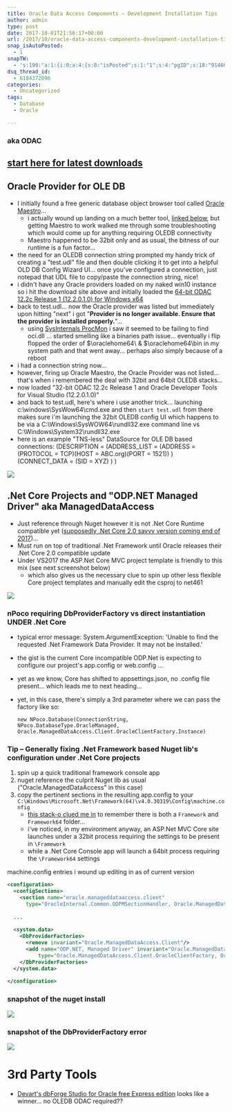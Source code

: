```yaml
---
title: Oracle Data Access Components – Development Installation Tips
author: admin
type: post
date: 2017-10-01T21:56:17+00:00
url: /2017/10/oracle-data-access-components-development-installation-tips.html
snap_isAutoPosted:
  - 1
snapTW:
  - 's:190:"a:1:{i:0;a:4:{s:8:"isPosted";s:1:"1";s:4:"pgID";s:18:"914609943017177088";s:7:"postURL";s:53:"https://twitter.com/BeejSEA/status/914609943017177088";s:5:"pDate";s:19:"2017-10-01 21:56:19";}}";'
dsq_thread_id:
  - 6184372096
categories:
  - Uncategorized
tags:
  - Database
  - Oracle

---
```

### aka ODAC

## [start here for latest downloads][1]

## Oracle Provider for OLE DB

  * I initially found a free generic database object browser tool called [Oracle Maestro][2]... 
      * i actually wound up landing on a much better tool, [linked below][3], but getting Maestro to work walked me through some troubleshooting which would come up for anything requiring OLEDB connectivity
      * Maestro happened to be 32bit only and as usual, the bitness of our runtime is a fun factor...
  * the need for an OLEDB connection string prompted my handy trick of creating a "test.udl" file and then double clicking it to get into a helpful OLD DB Config Wizard UI... once you've configured a connection, just notepad that UDL file to copy/paste the connection string, nice!
  * i didn't have any Oracle providers loaded on my naked win10 instance so i hit the download site above and initially loaded the [64-bit ODAC 12.2c Release 1 (12.2.0.1.0) for Windows x64][4]
  * back to test.udl... now the Oracle provider was listed but immediately upon hitting "next" i got "**Provider is no longer available. Ensure that the provider is installed properly.**"... 
      * using [SysInternals ProcMon][5] i saw it seemed to be failing to find oci.dll ... started smelling like a binaries path issue... eventually i flip flopped the order of $\oraclehome64\ & $\oraclehome64\bin in my system path and that went away... perhaps also simply because of a reboot
  * i had a connection string now...
  * however, firing up Oracle Maestro, the Oracle Provider was not listed... that's when i remembered the deal with 32bit and 64bit OLEDB stacks...
  * now loaded "32-bit ODAC 12.2c Release 1 and Oracle Developer Tools for Visual Studio (12.2.0.1.0)"
  * and back to test.udl, here's where i use another trick... launching c:\windows\SysWow64\cmd.exe and then `start test.udl` from there makes sure i'm launching the 32bit OLEDB config UI which happens to be via a C:\Windows\SysWOW64\rundll32.exe command line vs C:\Windows\System32\rundll32.exe
  * here is an example "TNS-less" DataSource for OLE DB based connections: (DESCRIPTION = (ADDRESS\_LIST = (ADDRESS = (PROTOCOL = TCP)(HOST = ABC.org)(PORT = 1521)) ) (CONNECT\_DATA = (SID = XYZ) ) )

![][6]

## .Net Core Projects and "ODP.NET Managed Driver" aka ManagedDataAccess

  * Just reference through Nuget <span class="hl">however it is not .Net Core Runtime compatible yet</span> ([supposedly .Net Core 2.0 savvy version coming end of 2017][7])... 
  * Must run on top of traditional .Net Framework until Oracle releases their .Net Core 2.0 compatible update 
  * Under VS2017 the ASP.Net Core MVC project template is friendly to this mix (see next screenshot below) 
      * which also gives us the necessary clue to spin up other less flexible Core project templates and manually edit the csproj to <TargetFramework>net461</TargetFramework>

![][8]

### nPoco requiring DbProviderFactory vs direct instantiation UNDER .Net Core

  * typical error message: System.ArgumentException: 'Unable to find the requested .Net Framework Data Provider. It may not be installed.'
  * the gist is the current Core incompatible ODP.Net is expecting to configure our project's app.config or web.config ...
  * yet as we know, Core has shifted to appsettings.json, no .config file present... which leads me to next heading...
  * yet, in this case, there's simply a 3rd parameter where we can pass the factory like so:
  
    `new NPoco.Database(ConnectionString, NPoco.DatabaseType.OracleManaged, Oracle.ManagedDataAccess.Client.OracleClientFactory.Instance)`

### Tip &#8211; Generally fixing .Net Framework based Nuget lib's configuration under .Net Core projects

  1. spin up a quick traditional framework console app
  2. nuget reference the culprit Nuget lib as usual ("Oracle.ManagedDataAccess" in this case)
  3. copy the pertinent sections in the resulting app.config to your `C:\Windows\Microsoft.Net\Framework(64)\v4.0.30319\Config\machine.config` 
      * [this stack-o clued me in][9] to remember there is both a `Framework` and `Framework64` folder...
      * i've noticed, in my environment anyway, an ASP.Net MVC Core site launches under a 32bit process requiring the settings to be present in `\Framework`
      * while a .Net Core Console app will launch a 64bit process requiring the `\Framework64` settings

machine.config entries i wound up editing in as of current version

  ```xml
  <configuration>
    <configSections>
      <section name="oracle.manageddataaccess.client"
        type="OracleInternal.Common.ODPMSectionHandler, Oracle.ManagedDataAccess, Version=4.122.1.0, Culture=neutral, PublicKeyToken=89b483f429c47342"/>
    
    ...
    
    <system.data>
      <DbProviderFactories>
        <remove invariant="Oracle.ManagedDataAccess.Client"/>
        <add name="ODP.NET, Managed Driver" invariant="Oracle.ManagedDataAccess.Client" description="Oracle Data Provider for .NET, Managed Driver"
            type="Oracle.ManagedDataAccess.Client.OracleClientFactory, Oracle.ManagedDataAccess, Version=4.122.1.0, Culture=neutral, PublicKeyToken=89b483f429c47342"/>
      </DbProviderFactories>
    </system.data>
    
  </configuration>
  ``` 

### snapshot of the nuget install

![][10]

### snapshot of the DbProviderFactory error

![][11]

# 3rd Party Tools

  * [Devart's dbForge Studio for Oracle free Express edition][12] looks like a winner... no OLEDB ODAC required??

 [1]: http://www.oracle.com/technetwork/topics/dotnet/downloads/index.html
 [2]: https://www.sqlmaestro.com/products/oracle/maestro/
 [3]: #3rdPartyTools
 [4]: http://www.oracle.com/technetwork/database/windows/downloads/index-090165.html
 [5]: https://docs.microsoft.com/en-us/sysinternals/downloads/procmon
 [6]: https://www.beejblog.com/wp-content/uploads/2017/10/snap217.png
 [7]: http://www.maherjendoubi.io/odp-net-on-microsoft-net-core/
 [8]: https://www.beejblog.com/wp-content/uploads/2017/10/snap218.png
 [9]: https://stackoverflow.com/a/26039859
 [10]: https://www.beejblog.com/wp-content/uploads/2017/10/snap220.png
 [11]: https://www.beejblog.com/wp-content/uploads/2017/10/snap219.png
 [12]: https://www.devart.com/dbforge/oracle/studio/download.html